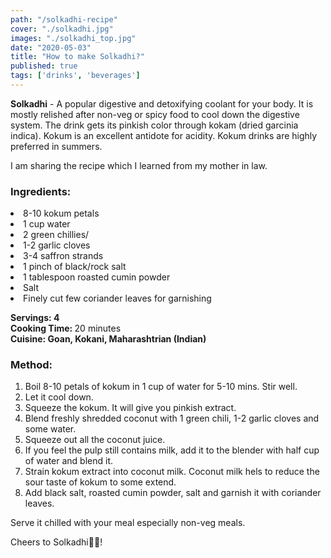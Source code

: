 ```yaml
---
path: "/solkadhi-recipe"
cover: "./solkadhi.jpg"
images: "./solkadhi_top.jpg"
date: "2020-05-03"
title: "How to make Solkadhi?"
published: true
tags: ['drinks', 'beverages']
---
```

<p>
<b>Solkadhi</b> - A popular digestive and detoxifying coolant for your body. It is mostly relished after non-veg or spicy food to cool down the digestive system. The drink gets its pinkish color through kokam (dried garcinia indica). Kokum is an excellent antidote for acidity. Kokum drinks are highly preferred in summers. </p>
<p>I am sharing the recipe which I learned from my mother in law.</p>

<h3>Ingredients:</h3>

<li>8-10 kokum petals</li>
<li>1 cup water</li>
<li>2 green chillies/</li>
<li>1-2 garlic cloves</li>
<li>3-4 saffron strands</li>
<li>1 pinch of black/rock salt</li>
<li>1 tablespoon roasted cumin powder</li>
<li>Salt</li>
<li> Finely cut few coriander leaves for garnishing </li>
</ol>

<p><b>Servings: 4</b><br>
<b>Cooking Time: </b>20 minutes<br>
<b>Cuisine: Goan, Kokani, Maharashtrian (Indian)</b>
</p>

<h3>Method:</h3>
<ol>
<li>Boil 8-10 petals of kokum in 1 cup of water for 5-10 mins. Stir well.</li>
<li>Let it cool down.</li>
<li>Squeeze the kokum. It will give you pinkish extract.</li>
<li>Blend freshly shredded coconut with 1 green chili, 1-2 garlic cloves and some water.</li>
<li>Squeeze out all the coconut juice.</li>
<li>If you feel the pulp still contains milk, add it to the blender with half cup of water and blend it.</li>
<li>Strain kokum extract into coconut milk. Coconut milk hels to reduce the sour taste of kokum to some extend.</li>
<li>Add black salt, roasted cumin powder, salt and garnish it with coriander leaves.</li>
</ol>

Serve it chilled with your meal especially non-veg meals.

Cheers to Solkadhi🙂🙂!